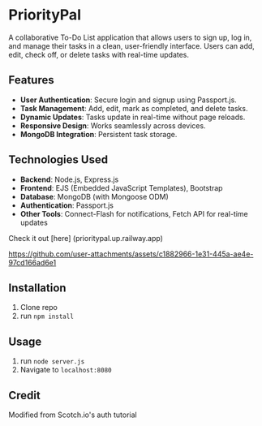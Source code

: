 # PriorityPal

A collaborative To-Do List application that allows users to sign up, log in, and manage their tasks in a clean, user-friendly interface. Users can add, edit, check off, or delete tasks with real-time updates.

## Features

- **User Authentication**: Secure login and signup using Passport.js.
- **Task Management**: Add, edit, mark as completed, and delete tasks.
- **Dynamic Updates**: Tasks update in real-time without page reloads.
- **Responsive Design**: Works seamlessly across devices.
- **MongoDB Integration**: Persistent task storage.

## Technologies Used

- **Backend**: Node.js, Express.js
- **Frontend**: EJS (Embedded JavaScript Templates), Bootstrap
- **Database**: MongoDB (with Mongoose ODM)
- **Authentication**: Passport.js
- **Other Tools**: Connect-Flash for notifications, Fetch API for real-time updates

Check it out [here] (prioritypal.up.railway.app)

https://github.com/user-attachments/assets/c1882966-1e31-445a-ae4e-97cd166ad6e1


## Installation

1. Clone repo
2. run `npm install`

## Usage

1. run `node server.js`
2. Navigate to `localhost:8080`

## Credit

Modified from Scotch.io's auth tutorial
